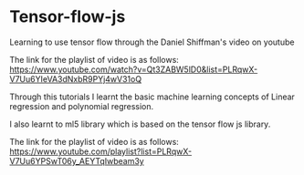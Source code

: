 # Tensor-flow-js
Learning to use tensor flow through the Daniel Shiffman's video on youtube

The link for the playlist of video is as follows: 
https://www.youtube.com/watch?v=Qt3ZABW5lD0&list=PLRqwX-V7Uu6YIeVA3dNxbR9PYj4wV31oQ


Through this tutorials I learnt the basic machine learning concepts of Linear regression and polynomial regression.


I also learnt to ml5 library which is based on the tensor flow js library.


The link for the playlist of video is as follows: 
https://www.youtube.com/playlist?list=PLRqwX-V7Uu6YPSwT06y_AEYTqIwbeam3y

